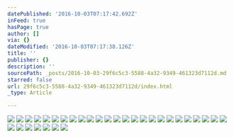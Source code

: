 ```yaml
---
datePublished: '2016-10-03T07:17:42.692Z'
inFeed: true
hasPage: true
author: []
via: {}
dateModified: '2016-10-03T07:17:38.126Z'
title: ''
publisher: {}
description: ''
sourcePath: _posts/2016-10-03-29f6c5c3-5588-4a32-9349-461323d7112d.md
starred: false
url: 29f6c5c3-5588-4a32-9349-461323d7112d/index.html
_type: Article

---
```

![](https://the-grid-user-content.s3-us-west-2.amazonaws.com/27cc04ba-5654-4c69-b6a6-f78b143e6f84.jpg)
![](https://the-grid-user-content.s3-us-west-2.amazonaws.com/34bd9801-3f85-4885-b102-bbfc28512915.jpg)
![](https://the-grid-user-content.s3-us-west-2.amazonaws.com/b200b3eb-1c73-42a6-ba61-20523e28cdc1.jpg)
![](https://the-grid-user-content.s3-us-west-2.amazonaws.com/aabdea38-cc3f-4702-b57b-ac6aeec4a173.jpg)
![](https://the-grid-user-content.s3-us-west-2.amazonaws.com/f141ca35-1820-4617-ac55-ee2b5a0c0367.jpg)
![](https://the-grid-user-content.s3-us-west-2.amazonaws.com/871420ce-dd4c-4b5f-b407-fc2f12e8a595.jpg)
![](https://the-grid-user-content.s3-us-west-2.amazonaws.com/d87a4fa0-f597-4a97-bcb8-48ac339aca99.jpg)
![](https://the-grid-user-content.s3-us-west-2.amazonaws.com/0f4bfef6-9ac1-42ca-b6fe-48347bf69009.jpg)
![](https://the-grid-user-content.s3-us-west-2.amazonaws.com/b589c9a7-c2a1-448b-8bcc-1630107254b2.jpg)
![](https://the-grid-user-content.s3-us-west-2.amazonaws.com/b085c3a6-0af1-43aa-917d-f4a7a5c9545d.jpg)
![](https://the-grid-user-content.s3-us-west-2.amazonaws.com/c832b514-cbc9-467a-9c77-58f19af36fc1.jpg)
![](https://the-grid-user-content.s3-us-west-2.amazonaws.com/0790d909-aa79-4482-aabf-67f4568726e0.jpg)
![](https://the-grid-user-content.s3-us-west-2.amazonaws.com/147d58ac-32f8-4bc2-9c07-9869ca89d034.jpg)
![](https://the-grid-user-content.s3-us-west-2.amazonaws.com/b28a6e2d-9a78-49cb-9797-0360ab6393bf.jpg)
![](https://the-grid-user-content.s3-us-west-2.amazonaws.com/f5beff3c-f3a0-4732-bdba-68313b228aa1.jpg)
![](https://the-grid-user-content.s3-us-west-2.amazonaws.com/28e15fdd-928c-419b-a968-4cf3c5b09ac2.jpg)
![](https://the-grid-user-content.s3-us-west-2.amazonaws.com/11f30bb2-914b-4c0f-9110-cc5e5df9ef4a.jpg)
![](https://the-grid-user-content.s3-us-west-2.amazonaws.com/178aa60b-53c1-4ea9-a972-02dbef004fde.jpg)
![](https://the-grid-user-content.s3-us-west-2.amazonaws.com/05ea95ec-daa9-43a2-a32e-97152bba21ed.jpg)
![](https://the-grid-user-content.s3-us-west-2.amazonaws.com/aeaa319f-9071-4b25-80ab-f9823b63f213.jpg)
![](https://the-grid-user-content.s3-us-west-2.amazonaws.com/41fade46-7e51-444a-8ead-e491f3ea773f.jpg)
![](https://the-grid-user-content.s3-us-west-2.amazonaws.com/2be68e25-0c7c-4d3c-9edc-638f243d25e4.jpg)
![](https://the-grid-user-content.s3-us-west-2.amazonaws.com/977ed4dd-e13b-48e1-8e11-8cbe4be0ba22.jpg)
![](https://the-grid-user-content.s3-us-west-2.amazonaws.com/65f64f0b-f547-4cc5-933f-55e6e819e9af.jpg)
![](https://the-grid-user-content.s3-us-west-2.amazonaws.com/53bb5268-bbcd-4867-aa3c-c887bd0ce4a3.jpg)
![](https://the-grid-user-content.s3-us-west-2.amazonaws.com/05e54d7d-1b04-4aca-be3e-feacd535e5e2.jpg)
![](https://the-grid-user-content.s3-us-west-2.amazonaws.com/eae1a25b-e429-44b8-b4d3-539e02e00aca.jpg)
![](https://the-grid-user-content.s3-us-west-2.amazonaws.com/d1925442-d5a1-4f00-8058-36947d5b6788.jpg)
![](https://the-grid-user-content.s3-us-west-2.amazonaws.com/1026d87f-bd34-47d8-b19a-b763e8185306.jpg)
![](https://the-grid-user-content.s3-us-west-2.amazonaws.com/3f8fa6ae-6aa6-4bf2-9ea9-d7b44ed0b3b3.jpg)
![](https://the-grid-user-content.s3-us-west-2.amazonaws.com/ab419468-4b63-480f-9eb6-c6b2ddd9c1d8.jpg)
![](https://the-grid-user-content.s3-us-west-2.amazonaws.com/f36d5f45-a118-4179-aa2f-9a21e06e95d2.jpg)